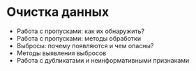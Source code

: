 # Очистка данных
* Работа с пропусками: как их обнаружить?
* Работа с пропусками: методы обработки
* Выбросы: почему появляются и чем опасны?
* Методы выявления выбросов
* Работа с дубликатами и неинформативными признаками
  
